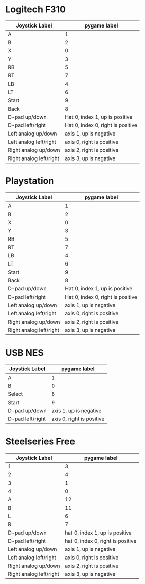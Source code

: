 # Logitech F310
Joystick Label   		| pygame label
-----------------------	| ---------------
A						| 1
B						| 2
X						| 0
Y						| 3
RB						| 5
RT						| 7
LB						| 4
LT						| 6
Start					| 9
Back					| 8
D-pad up/down			| Hat 0, index 1, up is positive
D-pad left/right		| Hat 0, index 0, right is positive
Left analog	up/down		| axis 1, up is negative
Left analog	left/right	| axis 0, right is positive 
Right analog up/down	| axis 2, right is positive
Right analog left/right	| axis 3, up is negative


# Playstation 
Joystick Label   		| pygame label
-----------------------	| ---------------
A						| 1
B						| 2
X						| 0
Y						| 3
RB						| 5
RT						| 7
LB						| 4
LT						| 6
Start					| 9
Back					| 8
D-pad up/down			| Hat 0, index 1, up is positive
D-pad left/right		| Hat 0, index 0, right is positive
Left analog	up/down		| axis 1, up is negative
Left analog	left/right	| axis 0, right is positive 
Right analog up/down	| axis 2, right is positive
Right analog left/right	| axis 3, up is negative

# USB NES
Joystick Label   	| pygame label
-----------------	| ---------------
A					| 1
B					| 0
Select				| 8
Start				| 9
D-pad up/down		| axis 1, up is negative
D-pad left/right	| axis 0, right is positive


# Steelseries Free
Joystick Label          | pygame label
----------------------- | ---------------
1				        | 3
2                       | 4
3                       | 1
4				        | 0
A                       | 12
B				        | 11
L                       | 6
R                       | 7
D-pad up/down		    | hat 0, index 1, up is positive
D-pad left/right	    | hat 0, index 0, right is positive
Left analog	up/down		| axis 1, up is negative
Left analog	left/right	| axis 0, right is positive 
Right analog up/down	| axis 2, right is positive
Right analog left/right	| axis 3, up is negative